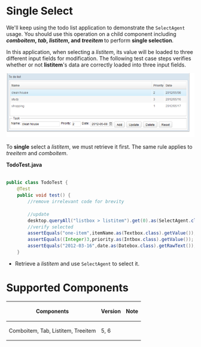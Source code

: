 



# Single Select

We'll keep using the todo list application to demonstrate the
`SelectAgent` usage. You should use this operation on a child component
including <b> *comboitem*, *tab*, *listitem*, and *treeitem* </b> to
perform **single selection**.

In this application, when selecting a *listitem*, its value will be
loaded to three different input fields for modification. The following
test case steps verifies whether or not <b>listitem</b>'s data are
correctly loaded into three input fields.

![](images/Zats-mimic-select.png)

To **single** select a *listitem*, we must retrieve it first. The same
rule applies to *treeitem* and *comboitem*.

**TodoTest.java**

``` java

public class TodoTest {
    @Test
    public void test() {
        //remove irrelevant code for brevity

        //update
        desktop.queryAll("listbox > listitem").get(0).as(SelectAgent.class).select();
        //verify selected
        assertEquals("one-item",itemName.as(Textbox.class).getValue());
        assertEquals((Integer)3,priority.as(Intbox.class).getValue());
        assertEquals("2012-03-16",date.as(Datebox.class).getRawText());
    }
```

- Retrieve a *listitem* and use `SelectAgent` to select it.

# Supported Components

<table>
<thead>
<tr class="header">
<th><center>
<p>Components</p>
</center></th>
<th><center>
<p>Version</p>
</center></th>
<th><center>
<p>Note</p>
</center></th>
</tr>
</thead>
<tbody>
<tr class="odd">
<td><p>Comboitem, Tab, Listitem, Treeitem</p></td>
<td><p>5, 6</p></td>
<td></td>
</tr>
</tbody>
</table>

 
